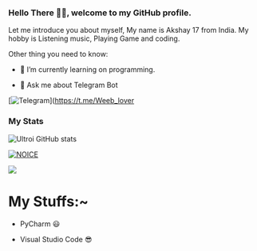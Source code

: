 ### Hello There 👋🏻, welcome to my GitHub profile.

Let me introduce you about myself, My name is Akshay  17 from India. My hobby is Listening music, Playing Game and coding.

Other thing you need to know:

- 🌱 I’m currently learning on programming.

- 💬 Ask me about Telegram Bot

[![Telegram](https://img.shields.io/badge/telegram-1b77FF.svg?style=for-the-badge&logo=telegram)](https://t.me/Weeb_lover

### My Stats

![Ultroi GitHub stats](https://github-readme-stats.vercel.app/api?username=ultroi&show_icons=true&theme=radical)

[![NOICE](https://github-readme-stats.vercel.app/api/top-langs/?username=levina-lab&layout=compact&theme=midnight-purple&hide=Css)](https://github.com/ultroi)

![](https://visitor-badge.laobi.icu/badge?page_id=ultroi)

# My Stuffs:~

- PyCharm 😃

- Visual Studio Code 😎
















